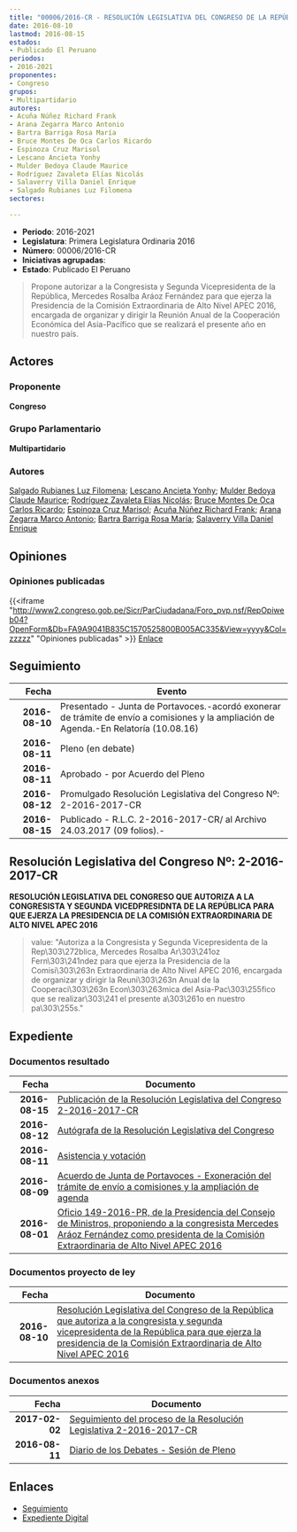 ```yaml
---
title: "00006/2016-CR - RESOLUCIÓN LEGISLATIVA DEL CONGRESO DE LA REPÚBLICA QUE AUTORIZA A LA CONGRESISTA Y SEGUNDA VICEPRESIDENTA DE LA REPÚBLICA PARA QUE EJERZA LA PRESIDENCIA DE LA COMISIÓN EXTRAORDINARIA DE ALTO NIVEL APEC 2016"
date: 2016-08-10
lastmod: 2016-08-15
estados:
- Publicado El Peruano
periodos:
- 2016-2021
proponentes:
- Congreso
grupos:
- Multipartidario
autores:
- Acuña Núñez Richard Frank
- Arana Zegarra Marco Antonio
- Bartra Barriga Rosa María
- Bruce Montes De Oca Carlos Ricardo
- Espinoza Cruz Marisol
- Lescano Ancieta Yonhy
- Mulder Bedoya Claude Maurice
- Rodríguez Zavaleta Elías Nicolás
- Salaverry Villa Daniel Enrique
- Salgado Rubianes Luz Filomena
sectores:

---
```

- **Periodo**: 2016-2021
- **Legislatura**: Primera Legislatura Ordinaria 2016
- **Número**: 00006/2016-CR
- **Iniciativas agrupadas**: 
- **Estado**: Publicado El Peruano

> Propone autorizar a la Congresista y Segunda Vicepresidenta de la República, Mercedes Rosalba Aráoz Fernández para que ejerza la Presidencia de la Comisión Extraordinaria de Alto Nivel APEC 2016, encargada de organizar y dirigir la Reunión Anual de la Cooperación Económica del Asia-Pacífico que se realizará el presente año en nuestro país.


## Actores

### Proponente

**Congreso**

### Grupo Parlamentario

**Multipartidario**

### Autores

[Salgado Rubianes Luz Filomena](mailto:mailto:lsalgado@congreso.gob.pe); [Lescano Ancieta Yonhy](mailto:mailto:ylescano@congreso.gob.pe); [Mulder Bedoya Claude Maurice](mailto:mailto:mmulder@congreso.gob.pe); [Rodríguez Zavaleta Elías Nicolás](mailto:mailto:erodriguez@congreso.gob.pe); [Bruce Montes De Oca Carlos Ricardo](mailto:mailto:cbruce@congreso.gob.pe); [Espinoza Cruz Marisol](mailto:mailto:mespinozac@congreso.gob.pe); [Acuña Núñez Richard Frank](mailto:mailto:racuna@congreso.gob.pe); [Arana Zegarra Marco Antonio](mailto:mailto:marana@congreso.gob.pe); [Bartra Barriga Rosa María](mailto:mailto:rbartra@congreso.gob.pe); [Salaverry Villa Daniel Enrique](mailto:mailto:dsalaverry@congreso.gob.pe)

## Opiniones

### Opiniones publicadas

{{<iframe "http://www2.congreso.gob.pe/Sicr/ParCiudadana/Foro_pvp.nsf/RepOpiweb04?OpenForm&Db=FA9A9041B835C1570525800B005AC335&View=yyyy&Col=zzzzz" "Opiniones publicadas" >}}
[Enlace](http://www2.congreso.gob.pe/Sicr/ParCiudadana/Foro_pvp.nsf/RepOpiweb04?OpenForm&Db=FA9A9041B835C1570525800B005AC335&View=yyyy&Col=zzzzz)


## Seguimiento

| Fecha | Evento |
|------:|--------|
| **2016-08-10** | Presentado - Junta de Portavoces.-acordó exonerar de trámite de envío a comisiones y la ampliación de Agenda.-En Relatoría (10.08.16) |
| **2016-08-11** | Pleno (en debate) |
| **2016-08-11** | Aprobado - por Acuerdo del Pleno |
| **2016-08-12** | Promulgado Resolución Legislativa del Congreso Nº: 2-2016-2017-CR |
| **2016-08-15** | Publicado - R.L.C. 2-2016-2017-CR/ al Archivo 24.03.2017 (09 folios).- |

## Resolución Legislativa del Congreso Nº: 2-2016-2017-CR

**RESOLUCIÓN LEGISLATIVA DEL CONGRESO QUE AUTORIZA A LA CONGRESISTA Y SEGUNDA VICEDPRESIDNTA DE LA REPÚBLICA PARA QUE EJERZA LA PRESIDENCIA DE LA COMISIÓN EXTRAORDINARIA DE ALTO NIVEL APEC 2016**

> value: "Autoriza a la Congresista y Segunda Vicepresidenta de la Rep\303\272blica, Mercedes Rosalba Ar\303\241oz Fern\303\241ndez para que ejerza la Presidencia de la Comisi\303\263n Extraordinaria de Alto Nivel APEC 2016, encargada de organizar y dirigir la Reuni\303\263n Anual de la Cooperaci\303\263n Econ\303\263mica del Asia-Pac\303\255fico que se realizar\303\241 el presente a\303\261o en nuestro pa\303\255s."


## Expediente

### Documentos resultado

| Fecha | Documento |
|------:|-----------|
| **2016-08-15** | [Publicación de la Resolución Legislativa del Congreso 2-2016-2017-CR](http://www.leyes.congreso.gob.pe/Documentos/2016_2021/Resolucion_Legislativa_del_Congreso/RLC-2-2016-2017-CR.pdf) |
| **2016-08-12** | [Autógrafa de la Resolución Legislativa del Congreso](http://www.leyes.congreso.gob.pe/Documentos/2016_2021/Autografas/Resolucion_Legislativa_del_Congreso/AU0000620170812.pdf) |
| **2016-08-11** | [Asistencia y votación](http://www.leyes.congreso.gob.pe/Documentos/2016_2021/Asistencia_y_Votacion/Proyectos_de_Ley/AV0000620160811.pdf) |
| **2016-08-09** | [Acuerdo de Junta de Portavoces - Exoneración del trámite de envío a comisiones y la ampliación de agenda](http://www.leyes.congreso.gob.pe/Documentos/2016_2021/Acuerdos/Junta_Portavoces/AJP0000620160809.pdf) |
| **2016-08-01** | [Oficio 149-2016-PR, de la Presidencia del Consejo de Ministros, proponiendo a la congresista Mercedes Aráoz Fernández como presidenta de la Comisión Extraordinaria de Alto Nivel APEC 2016](http://www.leyes.congreso.gob.pe/Documentos/2016_2021/Oficios/Poder_Ejecutivo/OFICIO-149-2016-PR..pdf) |

### Documentos proyecto de ley

| Fecha | Documento |
|------:|-----------|
| **2016-08-10** | [Resolución Legislativa del Congreso de la República que autoriza a la congresista y segunda vicepresidenta de la República para que ejerza la presidencia de la Comisión Extraordinaria de Alto Nivel APEC 2016](http://www.leyes.congreso.gob.pe/Documentos/2016_2021/Proyectos_de_Ley_y_de_Resoluciones_Legislativas/PL00006_20160810.pdf) |

### Documentos anexos

| Fecha | Documento |
|------:|-----------|
| **2017-02-02** | [Seguimiento del proceso de la Resolución Legislativa 2-2016-2017-CR](http://www2.congreso.gob.pe/Sicr/TraDocEstProc/Contdoc03_2011.nsf/0/6591f4f7ade264a6052580bb007a5596/$FILE/00006PL20170202.pdf) |
| **2016-08-11** | [Diario de los Debates - Sesión de Pleno](http://www2.congreso.gob.pe/Sicr/DiarioDebates/Publicad.nsf/SesionesPleno/05256D6E0073DFE90525800D00093E52/$FILE/PLO-2016-4.pdf) |

## Enlaces

- [Seguimiento](http://www2.congreso.gob.pe/Sicr/TraDocEstProc/CLProLey2016.nsf/f7fff46988ca05b1052578e100829cc7/3067c81bb230a0ee0525800b005c4268?OpenDocument)
- [Expediente Digital](http://www2.congreso.gob.pe/Sicr/TraDocEstProc/Expvirt_2011.nsf/visbusqptramdoc1621/00006?opendocument)

